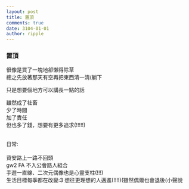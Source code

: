```yaml
---
layout: post
title: 置頂
comments: true
date: 3104-01-01
author: ripple
---
```


### 置頂

很像是買了一塊地卻懶得除草<br>
總之先放著那天有空再把東西清一清(躺下<br>

只是想要個地方可以講長一點的話<br>

雖然成了社畜<br>
少了時間<br>
加了責任<br>
但也多了錢，想要有更多追求(!!!!!)<br>

<br>
日常:<br><br>
資安路上一路不回頭<br>
gw2 FA 不入公會路人組合 <br>
手遊一直線、二次元偶像也是心靈支柱(!!!)<br>
生活目標每季都在改變:3 想往更理想的人邁進(!!!!)(雖然偶爾也會退後(小聲說

